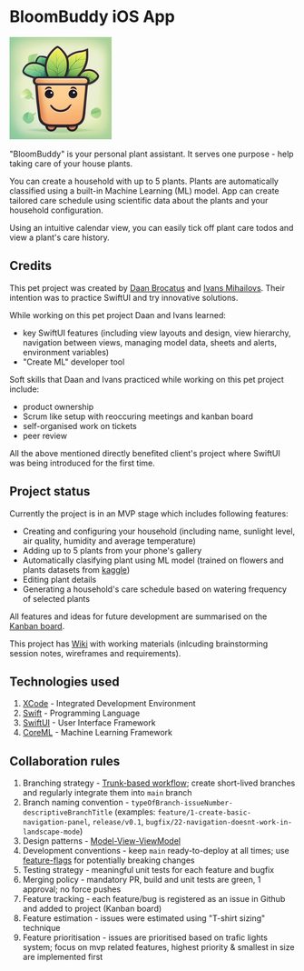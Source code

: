 # BloomBuddy iOS App

![alt text](https://github.com/ivansdivans/bloom-buddy-mobile/blob/main/BloomBuddyMobile/Assets.xcassets/AppIcon.appiconset/180.png)

"BloomBuddy" is your personal plant assistant. It serves one purpose - help taking care of your house plants.

You can create a household with up to 5 plants. Plants are automatically classified using a built-in Machine Learning (ML) model. App can create tailored care schedule using scientific data about the plants and your household configuration.

Using an intuitive calendar view, you can easily tick off plant care todos and view a plant's care history.

## Credits

This pet project was created by [Daan Brocatus](https://github.com/Inn0) and [Ivans Mihailovs](https://github.com/ivansdivans). Their intention was to practice SwiftUI and try innovative solutions.

While working on this pet project Daan and Ivans learned:
- key SwiftUI features (including view layouts and design, view hierarchy, navigation between views, managing model data, sheets and alerts, environment variables)
- "Create ML" developer tool

Soft skills that Daan and Ivans practiced while working on this pet project include:
- product ownership
- Scrum like setup with reoccuring meetings and kanban board
- self-organised work on tickets
- peer review

All the above mentioned directly benefited client's project where SwiftUI was being introduced for the first time.

## Project status

Currently the project is in an MVP stage which includes following features:
- Creating and configuring your household (including name, sunlight level, air quality, humidity and average temperature)
- Adding up to 5 plants from your phone's gallery
- Automatically clasifying plant using ML model (trained on flowers and plants datasets from [kaggle](https://www.kaggle.com/))
- Editing plant details
- Generating a household's care schedule based on watering frequency of selected plants

All features and ideas for future development are summarised on the [Kanban board](https://github.com/users/ivansdivans/projects/2).

This project has [Wiki](https://github.com/ivansdivans/bloom-buddy-mobile/wiki) with working materials (inlcuding brainstorming session notes, wireframes and requirements). 

## Technologies used
1. [XCode](https://developer.apple.com/xcode/) - Integrated Development Environment
2. [Swift](https://developer.apple.com/swift/) - Programming Language
3. [SwiftUI](https://developer.apple.com/xcode/swiftui/) - User Interface Framework
4. [CoreML](https://developer.apple.com/documentation/coreml) - Machine Learning Framework

## Collaboration rules
1. Branching strategy - [Trunk-based workflow](https://www.atlassian.com/continuous-delivery/continuous-integration/trunk-based-development); create short-lived branches and regularly integrate them into `main` branch
2. Branch naming convention - `typeOfBranch-issueNumber-descriptiveBranchTitle` (examples: `feature/1-create-basic-navigation-panel`, `release/v0.1`, `bugfix/22-navigation-doesnt-work-in-landscape-mode`)
4. Design patterns - [Model-View-ViewModel](https://learn.microsoft.com/en-us/dotnet/architecture/maui/mvvm)
5. Development conventions - keep `main` ready-to-deploy at all times; use [feature-flags](https://martinfowler.com/articles/feature-toggles.html) for potentially breaking changes
6. Testing strategy - meaningful unit tests for each feature and bugfix
7. Merging policy - mandatory PR, build and unit tests are green, 1 approval; no force pushes
8. Feature tracking - each feature/bug is registered as an issue in Github and added to project (Kanban board)
9. Feature estimation - issues were estimated using "T-shirt sizing" technique
10. Feature prioritisation - issues are prioritised based on trafic lights system; focus on mvp related features, highest priority & smallest in size are implemented first
